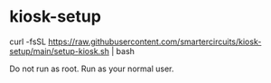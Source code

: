 # kiosk-setup
curl -fsSL https://raw.githubusercontent.com/smartercircuits/kiosk-setup/main/setup-kiosk.sh | bash

Do not run as root. Run as your normal user.
